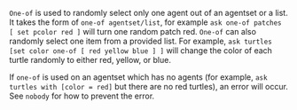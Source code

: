 `One-of` is used to randomly select only one agent out of an agentset or a list. It takes the form of `one-of agentset/list`, for example `ask one-of patches [ set pcolor red ]` will turn one random patch red. `One-of` can also randomly select one item from a provided list. For example, `ask turtles [set color one-of [ red yellow blue ] ]` will change the color of each turtle randomly to either red, yellow, or blue.

If `one-of` is used on an agentset which has no agents (for example, `ask turtles with [color = red]` but there are no red turtles), an error will occur. See `nobody` for how to prevent the error. 